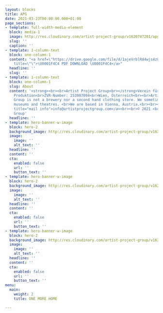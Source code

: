 ```yaml
---
layout: blocks
title: APG
date: 2021-03-23T00:00:00.000+01:00
page_sections:
- template: full-width-media-element
  block: media-1
  image: http://res.cloudinary.com/artist-project-group/v1620747201/apg1/APG_Logo_Dev_V12_3A_hlio76.svg
  slug: ''
  caption: ''
- template: 1-column-text
  block: one-column-1
  content: "<a href=\"https://drive.google.com/file/d/1ajeVrblRd4wjs4zGZ0pUOLfOCkgQf1FZ/view?usp=sharing\"
    title=\"\">\U0001F4C4 PDF DOWNLOAD \U0001F4C4</a>"
  headline: ''
  slug: ''
- template: 1-column-text
  block: one-column-1
  slug: About
  content: '<strong><br><br>Artist Project Group<br></strong>Verein für Kritik und
    Produktion<br>ZVR-Number: 253007094<br>Wien, Österreich<br><br>Artist Project
    Group is not a brewery nor a second hand clothing store. We sometimes work in
    museums and theatres. <br>We are based in Vienna, Austria.<br><br><a href="mailto:info@artistprojectgroup.com"
    title="mail info">info@artistprojectgroup.com</a><br><br>© 2021 <br>Artist Project
    Group'
  headline: ''
- template: hero-banner-w-image
  block: hero-2
  background_image: http://res.cloudinary.com/artist-project-group/v1621247408/apg1/AAAA_web-4238_x1200_co5b0k.jpg
  image:
    image: ''
    alt_text: ''
  headline: ''
  content: ''
  cta:
    enabled: false
    url: ''
    button_text: ''
- template: hero-banner-w-image
  block: hero-2
  background_image: http://res.cloudinary.com/artist-project-group/v1621247701/apg1/artistpartnerservice_locationpost_uqof3l.jpg
  image:
    image: ''
    alt_text: ''
  headline: ''
  content: ''
  cta:
    enabled: false
    url: ''
    button_text: ''
- template: hero-banner-w-image
  block: hero-2
  background_image: http://res.cloudinary.com/artist-project-group/v1621244519/apg1/049_SG_Prem_DSC01109_krtwys.jpg
  image:
    image: ''
    alt_text: ''
  headline: ''
  content: ''
  cta:
    enabled: false
    url: ''
    button_text: ''
menu:
  main:
    weight: 2
    title: ONE MORE HOME

---
```

